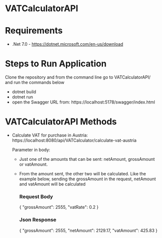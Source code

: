 # VATCalculatorAPI

# Requirements
- .Net 7.0 - https://dotnet.microsoft.com/en-us/download

# Steps to Run Application

Clone the repository and from the command line go to VATCalculatorAPI/ and run the commands below

- dotnet build
- dotnet run
- open the Swagger URL from: https://localhost:5178/swagger/index.html

# VATCalculatorAPI Methods

- Calculate VAT for purchase in Austria: https://localhost:8080/api/VATCalculator/calculate-vat-austria
    
    Parameter in body:
    - Just one of the amounts that can be sent: netAmount, grossAmount or vatAmount.
    - From the amount sent, the other two will be calculated. Like the example below, sending the grossAmount in the request, netAmount and vatAmount will be calculated
        
        ### Request Body
        {
            "grossAmount": 2555,
            "vatRate": 0.2
        }

        ### Json Response
        {
            "grossAmount": 2555,
            "netAmount": 2129.17,
            "vatAmount": 425.83
        }
